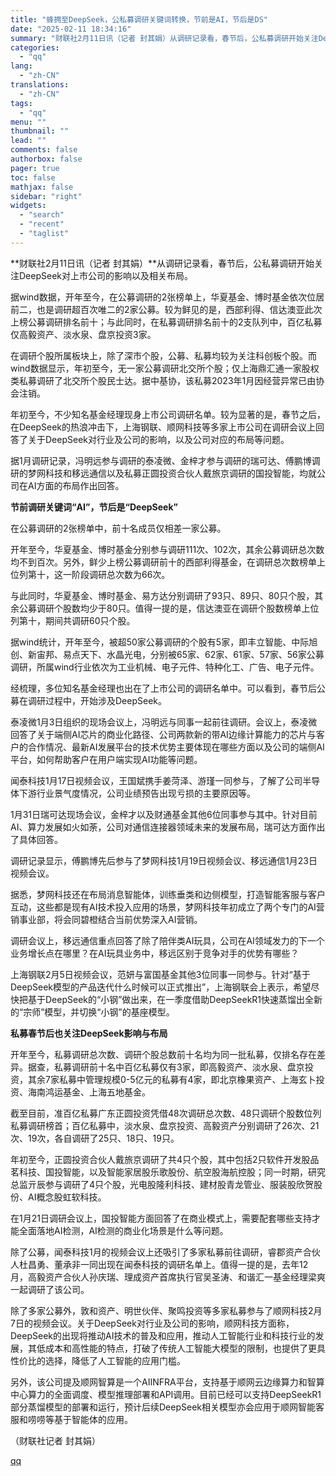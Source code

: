 ```yaml
---
title: "蜂拥至DeepSeek，公私募调研关键词转换，节前是AI，节后是DS"
date: "2025-02-11 18:34:16"
summary: "财联社2月11日讯（记者 封其娟）从调研记录看，春节后，公私募调研开始关注DeepSeek对上市公司..."
categories:
  - "qq"
lang:
  - "zh-CN"
translations:
  - "zh-CN"
tags:
  - "qq"
menu: ""
thumbnail: ""
lead: ""
comments: false
authorbox: false
pager: true
toc: false
mathjax: false
sidebar: "right"
widgets:
  - "search"
  - "recent"
  - "taglist"
---
```


**财联社2月11日讯（记者 封其娟）**从调研记录看，春节后，公私募调研开始关注DeepSeek对上市公司的影响以及相关布局。

据wind数据，开年至今，在公募调研的2张榜单上，华夏基金、博时基金依次位居前二，也是调研超百次唯二的2家公募。较为鲜见的是，西部利得、信达澳亚此次上榜公募调研排名前十；与此同时，在私募调研排名前十的2支队列中，百亿私募仅高毅资产、淡水泉、盘京投资3家。

在调研个股所属板块上，除了深市个股，公募、私募均较为关注科创板个股。而wind数据显示，年初至今，无一家公募调研北交所个股；仅上海鼎汇通一家股权类私募调研了北交所个股民士达。据中基协，该私募2023年1月因经营异常已由协会注销。

年初至今，不少知名基金经理现身上市公司调研名单。较为显著的是，春节之后，在DeepSeek的热浪冲击下，上海钢联、顺网科技等多家上市公司在调研会议上回答了关于DeepSeek对行业及公司的影响，以及公司对应的布局等问题。

据1月调研记录，冯明远参与调研的泰凌微、金梓才参与调研的瑞可达、傅鹏博调研的梦网科技和移远通信以及私募正圆投资合伙人戴旅京调研的国投智能，均就公司在AI方面的布局作出回答。

**节前调研关键词“AI”，节后是“DeepSeek”**

在公募调研的2张榜单中，前十名成员仅相差一家公募。

开年至今，华夏基金、博时基金分别参与调研111次、102次，其余公募调研总次数均不到百次。另外，鲜少上榜公募调研前十的西部利得基金，在调研总次数榜单上位列第十，这一阶段调研总次数为66次。

与此同时，华夏基金、博时基金、易方达分别调研了93只、89只、80只个股，其余公募调研个股数均少于80只。值得一提的是，信达澳亚在调研个股数榜单上位列第十，期间共调研60只个股。

据wind统计，开年至今，被超50家公募调研的个股有5家，即丰立智能、中际旭创、新宙邦、易点天下、水晶光电，分别被65家、62家、61家、57家、56家公募调研，所属wind行业依次为工业机械、电子元件、特种化工、广告、电子元件。

经梳理，多位知名基金经理也出在了上市公司的调研名单中。可以看到，春节后公募在调研过程中，开始涉及DeepSeek。

泰凌微1月3日组织的现场会议上，冯明远与同事一起前往调研。会议上，泰凌微回答了关于端侧AI芯片的商业化路径、公司两款新的带AI边缘计算能力的芯片与客户的合作情况、最新AI发展平台的技术优势主要体现在哪些方面以及公司的端侧AI平台，如何帮助客户在用户端实现AI功能等问题。

闻泰科技1月17日视频会议，王国斌携手姜菏泽、游瑾一同参与，了解了公司半导体下游行业景气度情况，公司业绩预告出现亏损的主要原因等。

1月31日瑞可达现场会议，金梓才以及财通基金其他6位同事参与其中。针对目前AI、算力发展如火如荼，公司对通信连接器领域未来的发展布局，瑞可达方面作出了具体回答。

调研记录显示，傅鹏博先后参与了梦网科技1月19日视频会议、移远通信1月23日视频会议。

据悉，梦网科技还在布局消息智能体，训练垂类和边侧模型，打造智能客服与客户互动，这些都是现有AI技术投入应用的场景，梦网科技年初成立了两个专门的AI营销事业部，将会同碧橙结合当前优势深入AI营销。

调研会议上，移远通信重点回答了除了陪伴类AI玩具，公司在AI领域发力的下一个业务增长点在哪里？在AI玩具业务中，移远区别于竞争对手的优势有哪些？

上海钢联2月5日视频会议，范妍与富国基金其他3位同事一同参与。针对“基于DeepSeek模型的产品迭代什么时候可以正式推出”，上海钢联会上表示，希望尽快把基于DeepSeek的“小钢”做出来，在一季度借助DeepSeekR1快速蒸馏出全新的“宗师”模型，并切换“小钢”的基座模型。

**私募春节后也关注DeepSeek影响与布局**

开年至今，私募调研总次数、调研个股总数前十名均为同一批私募，仅排名存在差异。据查，私募调研前十名中百亿私募仅有3家，即高毅资产、淡水泉、盘京投资，其余7家私募中管理规模0-5亿元的私募有4家，即北京橡果资产、上海玄卜投资、海南鸿运基金、上海五地基金。

截至目前，准百亿私募广东正圆投资凭借48次调研总次数、48只调研个股数位列私募调研榜首；百亿私募中，淡水泉、盘京投资、高毅资产分别调研了26次、21次、19次，各自调研了25只、18只、19只。

年初至今，正圆投资合伙人戴旅京调研了共4只个股，其中包括2只软件开发股品茗科技、国投智能，以及智能家居股乐歌股份、航空股海航控股；同一时期，研究总监亓辰参与调研了4只个股，光电股隆利科技、建材股青龙管业、服装股欣贺股份、AI概念股虹软科技。

在1月21日调研会议上，国投智能方面回答了在商业模式上，需要配套哪些支持才能全面落地AI检测，AI检测的商业化场景是什么等问题。

除了公募，闻泰科技1月的视频会议上还吸引了多家私募前往调研，睿郡资产合伙人杜昌勇、董承非一同出现在闻泰科技的调研名单上。值得一提的是，去年12月，高毅资产合伙人孙庆瑞、理成资产首席执行官吴圣涛、和谐汇一基金经理梁爽一起调研了该公司。

除了多家公募外，敦和资产、明世伙伴、聚鸣投资等多家私募参与了顺网科技2月7日的视频会议。关于DeepSeek对行业及公司的影响，顺网科技方面称，DeepSeek的出现将推动AI技术的普及和应用，推动人工智能行业和科技行业的发展，其低成本和高性能的特点，打破了传统人工智能大模型的限制，也提供了更具性价比的选择，降低了人工智能的应用门槛。

另外，该公司提及顺网智算是一个AIINFRA平台，支持基于顺网云边缘算力和智算中心算力的全面调度、模型推理部署和API调用。目前已经可以支持DeepSeekR1部分蒸馏模型的部署和运行，预计后续DeepSeek相关模型亦会应用于顺网智能客服和唠唠等基于智能体的应用。

（财联社记者 封其娟）

[qq](https://new.qq.com/rain/a/20250211A07EWP00)
